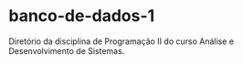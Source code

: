 # banco-de-dados-1
 Diretório da disciplina de Programação II do curso Análise e Desenvolvimento de Sistemas.
